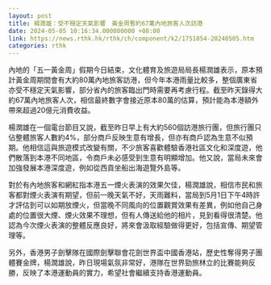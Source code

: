 ```yaml
---
layout: post
title: 楊潤雄：受不穩定天氣影響　黃金周暫約67萬內地旅客人次訪港　
date: 2024-05-05 10:16:34.000000000 +08:00
link: https://news.rthk.hk/rthk/ch/component/k2/1751854-20240505.htm
categories: rthk
---
```


內地的「五一黃金周」假期今日結束，文化體育及旅遊局局長楊潤雄表示，原本預計黃金周期間會有大約80萬內地旅客訪港，但今年本港雨量比較多，整個廣東省亦受不穩定天氣影響，部分省內的旅客臨出門時需要再考慮行程。截至昨天錄得大約67萬內地旅客人次，相信最終數字會接近原本80萬的估算，預計能為本港額外帶來超過20億元消費收益。

楊潤雄在一個電台節目又說，截至昨日早上有大約560個訪港旅行團，但旅行團只佔整體旅客人數約4%，部分商戶反映生意有增長，但亦有商戶認為生意不似預期。他相信這與旅遊模式改變有關，不少旅客喜歡體驗香港社區文化和深度遊，他們散落到本港不同地區，令商戶未必感受到生意有明顯增加。他又說，當局未來會加強發展本港深度遊，例如從西貢坐船出海遊覽外島等。

對於有內地旅客和網紅指本港五一煙火表演的效果欠佳，楊潤雄說，相信市民和旅客都對煙火表演有期望，但前一晚天氣不好，天雨難料，當局到5月1日下午4時許才評估到可以如期放煙火，但當晚不同風向的位置觀賞效果有差異，例如他自己身處的位置很大煙、煙火效果不理想，但有人傳送給他的相片，見到看得很清楚。他認為今次煙火表演的整體反應良好，將來會汲取經驗做得更好，包括宣傳、期望管理等。

另外，香港男子劍擊隊在國際劍擊聯會花劍世界盃中國香港站，歷史性奪得男子團體賽金牌，楊潤雄說，昨日現場氣氛非常好，港隊在世界勁旅林立的比賽能夠反勝，反映了本港運動員的實力，希望社會繼續支持香港運動員。
